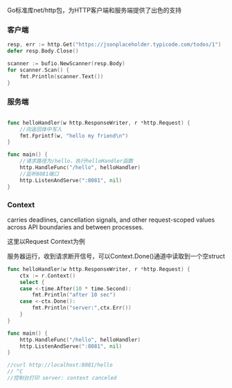 Go标准库net/http包，为HTTP客户端和服务端提供了出色的支持



### 客户端

```go
resp, err := http.Get("https://jsonplaceholder.typicode.com/todos/1")
defer resp.Body.Close()

scanner := bufio.NewScanner(resp.Body)
for scanner.Scan() {
	fmt.Println(scanner.Text())
}
```



### 服务端

```go

func helloHandler(w http.ResponseWriter, r *http.Request) {
    //向返回体中写入
	fmt.Fprintf(w, "hello my friend\n")
}

func main() {
    //请求路径为/hello，执行helloHandler函数
	http.HandleFunc("/hello", helloHandler)
    //监听8081端口
	http.ListenAndServe(":8081", nil)
}
```



### Context

carries deadlines, cancellation signals, and other request-scoped values across API boundaries and between processes.

这里以Request Context为例

服务器运行，收到请求断开信号，可以Context.Done()通道中读取到一个空struct

```go
func helloHandler(w http.ResponseWriter, r *http.Request) {
	ctx := r.Context()
	select {
	case <-time.After(10 * time.Second):
		fmt.Println("after 10 sec")
	case <-ctx.Done():
        fmt.Println("server:",ctx.Err())
	}
}

func main() {
	http.HandleFunc("/hello", helloHandler)
	http.ListenAndServe(":8081", nil)
}

//curl http://localhost:8081/hello
// ^C
//控制台打印 server: context canceled
```

